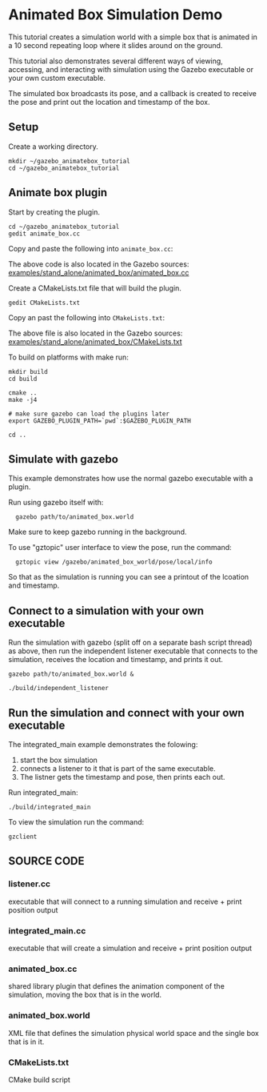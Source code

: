 # Animated Box Simulation Demo

This tutorial creates a simulation world with a simple box that is animated
in a 10 second repeating loop where it slides around on the ground.

This tutorial also demonstrates several different ways of viewing,
accessing, and interacting with simulation using the Gazebo executable
or your own custom executable.

The simulated box broadcasts its pose,
and a callback is created to receive the pose
and print out the location and timestamp of the box.

## Setup

Create a working directory.

~~~
mkdir ~/gazebo_animatebox_tutorial
cd ~/gazebo_animatebox_tutorial
~~~

## Animate box plugin

Start by creating the plugin.

~~~
cd ~/gazebo_animatebox_tutorial
gedit animate_box.cc
~~~

Copy and paste the following into `animate_box.cc`:
<include from='/#include/' src='http://bitbucket.org/osrf/gazebo/raw/src/issue_1114_animate_pose/examples/stand_alone/animated_box/animated_box.cc' />

The above code is also located in the Gazebo sources:
[examples/stand_alone/animated_box/animated_box.cc](https://bitbucket.org/osrf/gazebo/src/issue_1114_animate_pose/examples/stand_alone/animated_box/animated_box.cc)


Create a CMakeLists.txt file that will build the plugin.

~~~
gedit CMakeLists.txt
~~~

Copy an past the following into `CMakeLists.txt`:

<include from='/include' src='https://bitbucket.org/osrf/gazebo/src/issue_1114_animate_pose/examples/stand_alone/animated_box/CMakeLists.txt' />

The above file is also located in the Gazebo sources:
[examples/stand_alone/animated_box/CMakeLists.txt](https://bitbucket.org/osrf/gazebo/src/issue_1114_animate_pose/examples/stand_alone/animated_box/CMakeLists.txt)









To build on platforms with make run:

    mkdir build
    cd build

    cmake ..
    make -j4
        
    # make sure gazebo can load the plugins later
    export GAZEBO_PLUGIN_PATH=`pwd`:$GAZEBO_PLUGIN_PATH
    
    cd ..



## Simulate with gazebo
This example demonstrates how use the normal 
gazebo executable with a plugin.

Run using gazebo itself with:

      gazebo path/to/animated_box.world

Make sure to keep gazebo running in the background.

To use "gztopic" user interface to view the pose, run the command:

      gztopic view /gazebo/animated_box_world/pose/local/info
  
So that as the simulation is running you can see a 
printout of the lcoation and timestamp.


## Connect to a simulation with your own executable

Run the simulation with gazebo (split off on a separate bash script thread)
as above, then run the independent listener executable that
connects to the simulation, receives the location and timestamp,
and prints it out.
 
    gazebo path/to/animated_box.world &
      
    ./build/independent_listener


## Run the simulation and connect with your own executable

The integrated_main example demonstrates the folowing:

1. start the box simulation 
2. connects a listener to it that is part of the same executable. 
3. The listner gets the timestamp and pose, then prints each out.

Run integrated_main:
   
    ./build/integrated_main


To view the simulation run the command:

    gzclient


## SOURCE CODE

### listener.cc

  executable that will connect to a running simulation and receive + print position output
  
### integrated_main.cc

  executable that will create a simulation and receive + print position output

### animated_box.cc

  shared library plugin that defines the animation component of the simulation, moving the box that is in the world.
  
### animated_box.world

  XML file that defines the simulation physical world space and the single box that is in it.

### CMakeLists.txt
  
  CMake build script
